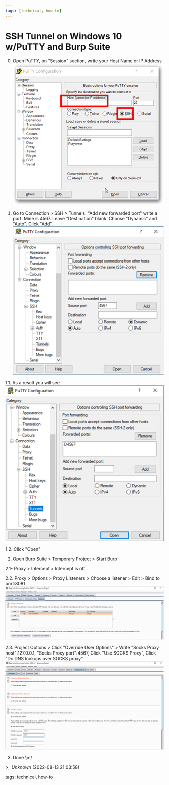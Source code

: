 ```yaml
---
tags: [technical, how-to]
---
```


# SSH Tunnel on Windows 10 w/PuTTY and Burp Suite

0. Open PuTTY, on "Session" section, write your Host Name or IP Address    
![putty-entrance](/img/putty-entrance.png)

1. Go to Connection > SSH > Tunnels. "Add new forwarded port" write a port. Mine is 4567. Leave "Destination" blank. Choose "Dynamic" and "Auto". Click "Add".  
![putty-connection-ssh-tunnels](/img/putty-connection-ssh-tunnels.png)

1.1. As a result you will see  
![putty-ssh-tunnel-conf-result](/img/putty-ssh-tunnel-conf-result.png)

1.2. Click "Open"

2. Open Burp Suite > Temporary Project > Start Burp 

2.1- Proxy > Intercept > Intercept is off

2.2. Proxy > Options > Proxy Listeners > Choose a listener > Edit > Bind to port:8081  
![burp-suite-proxy-options](/img/burp-suite-proxy-options.png)

2.3. Project Options > Click "Override User Options" > Write "Socks Proxy host":127.0.0.1, "Socks Proxy port":4567, Click "Use SOCKS Proxy", Click "Do DNS lookups over SOCKS proxy"  
![burp-suite-project-options-socks-proxy-conf](/img/burp-suite-project-options-socks-proxy-conf.png)

3. Done \m/

*>_ Unknown* (2022-08-13 21:03:58)

tags: technical, how-to

